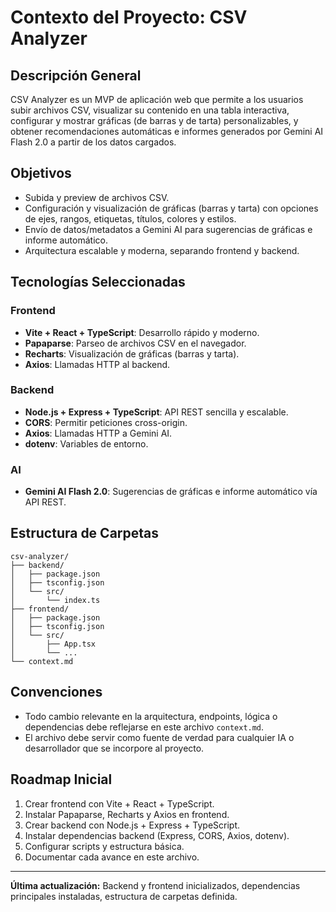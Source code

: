 # Contexto del Proyecto: CSV Analyzer

## Descripción General
CSV Analyzer es un MVP de aplicación web que permite a los usuarios subir archivos CSV, visualizar su contenido en una tabla interactiva, configurar y mostrar gráficas (de barras y de tarta) personalizables, y obtener recomendaciones automáticas e informes generados por Gemini AI Flash 2.0 a partir de los datos cargados.

## Objetivos
- Subida y preview de archivos CSV.
- Configuración y visualización de gráficas (barras y tarta) con opciones de ejes, rangos, etiquetas, títulos, colores y estilos.
- Envío de datos/metadatos a Gemini AI para sugerencias de gráficas e informe automático.
- Arquitectura escalable y moderna, separando frontend y backend.

## Tecnologías Seleccionadas
### Frontend
- **Vite + React + TypeScript**: Desarrollo rápido y moderno.
- **Papaparse**: Parseo de archivos CSV en el navegador.
- **Recharts**: Visualización de gráficas (barras y tarta).
- **Axios**: Llamadas HTTP al backend.

### Backend
- **Node.js + Express + TypeScript**: API REST sencilla y escalable.
- **CORS**: Permitir peticiones cross-origin.
- **Axios**: Llamadas HTTP a Gemini AI.
- **dotenv**: Variables de entorno.

### AI
- **Gemini AI Flash 2.0**: Sugerencias de gráficas e informe automático vía API REST.

## Estructura de Carpetas
```
csv-analyzer/
├── backend/
│   ├── package.json
│   ├── tsconfig.json
│   └── src/
│       └── index.ts
├── frontend/
│   ├── package.json
│   ├── tsconfig.json
│   └── src/
│       ├── App.tsx
│       └── ...
└── context.md
```

## Convenciones
- Todo cambio relevante en la arquitectura, endpoints, lógica o dependencias debe reflejarse en este archivo `context.md`.
- El archivo debe servir como fuente de verdad para cualquier IA o desarrollador que se incorpore al proyecto.

## Roadmap Inicial
1. Crear frontend con Vite + React + TypeScript.
2. Instalar Papaparse, Recharts y Axios en frontend.
3. Crear backend con Node.js + Express + TypeScript.
4. Instalar dependencias backend (Express, CORS, Axios, dotenv).
5. Configurar scripts y estructura básica.
6. Documentar cada avance en este archivo.

---

**Última actualización:** Backend y frontend inicializados, dependencias principales instaladas, estructura de carpetas definida.
